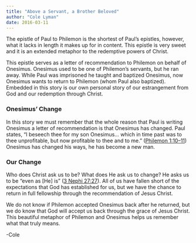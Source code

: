 ```yaml
---
title: "Above a Servant, a Brother Beloved"
author: "Cole Lyman"
date: 2016-03-11
---
```


The epistle of Paul to Philemon is the shortest of Paul’s epistles, however, what it lacks in length it makes up for in content. This epistle is very sweet and it is an extended metaphor to the redemptive powers of Christ.

This epistle serves as a letter of recommendation to Philemon on behalf of Onesimus. Onesimus used to be one of Philemon’s servants, but he ran away. While Paul was imprisoned he taught and baptized Onesimus, now Onesimus wants to return to Philemon (whom Paul also baptized). Embedded in this story is our own personal story of our estrangement from God and our redemption through Christ.


### Onesimus’ Change

In this story we must remember that the whole reason that Paul is writing Onesimus a letter of recommendation is that Onesimus has changed. Paul states, “I beseech thee for my son Onesimus… which in time past was to thee unprofitable, but now profitable to thee and to me.” ([Philemon 1:10–11](https://www.lds.org/scriptures/nt/philem/1.10-11?lang=eng#9)) Onesimus has changed his ways, he has become a new man.


### Our Change

Who does Christ ask us to be? What does He ask us to change? He asks us to be “even as [He] is” ([3 Nephi 27:27](https://www.lds.org/scriptures/bofm/3-ne/27.27?lang=eng#26)). All of us have fallen short of the expectations that God has established for us, but we have the chance to return in full fellowship through the recommendation of Jesus Christ.

We do not know if Philemon accepted Onesimus back after he returned, but we do know that God will accept us back through the grace of Jesus Christ. This beautiful metaphor of Philemon and Onesimus helps us remember what that truly means.

-Cole
